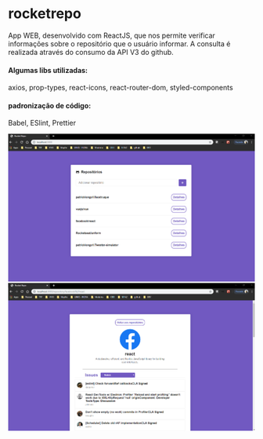 # rocketrepo

App WEB, desenvolvido com ReactJS, que nos permite verificar informações sobre o repositório que o usuário informar. A consulta é realizada através do consumo da API V3 do github.

#### Algumas libs utilizadas:
axios,
prop-types,
react-icons,
react-router-dom,
styled-components

#### padronização de código:
Babel,
ESlint,
Prettier

![rocketrepo](https://github.com/patricklongo1/rocketrepo/blob/master/rocketrepo.png)
![detalhes dos repos](https://github.com/patricklongo1/rocketrepo/blob/master/detalhes.png)

